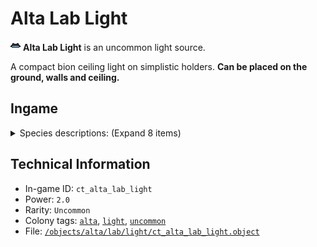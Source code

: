 # Alta Lab Light

<img src="https://raw.githubusercontent.com/Ceterai/Enternia/main/objects/alta/lab/light/icon.png" alt="Alta Lab Light icon" loading="lazy" height=16px width="auto" /> **Alta Lab Light** is an uncommon light source.

A compact bion ceiling light on simplistic holders. **Can be placed on the ground, walls and ceiling.**

## Ingame

<details><summary>Species descriptions: (Expand 8 items)</summary>

- Alta: A basic ceiling light, you can find these in most alta labs.
- Apex: A light fixture made from metal.
- Avian: It's a light, but not an attractive one.
- Floran: Shiny lightsss.
- Glitch: Impressed. This light functions superbly.
- Human: These lights are great, until they start flickering.
- Hylotl: This light is harsh and unforgiving.
- Novakid: A light that works, what more could you want?

</details>

## Technical Information

- In-game ID: `ct_alta_lab_light`
- Power: `2.0`
- Rarity: `Uncommon`
- Colony tags: [`alta`](https://ceterai.github.io/MyEnternia/Wiki/Tags/Alta), [`light`](https://ceterai.github.io/MyEnternia/Wiki/Tags/Light), [`uncommon`](https://ceterai.github.io/MyEnternia/Wiki/Tags/Uncommon)
- File: [`/objects/alta/lab/light/ct_alta_lab_light.object`](https://github.com/Ceterai/Enternia/blob/main/objects/alta/lab/light/ct_alta_lab_light.object)
